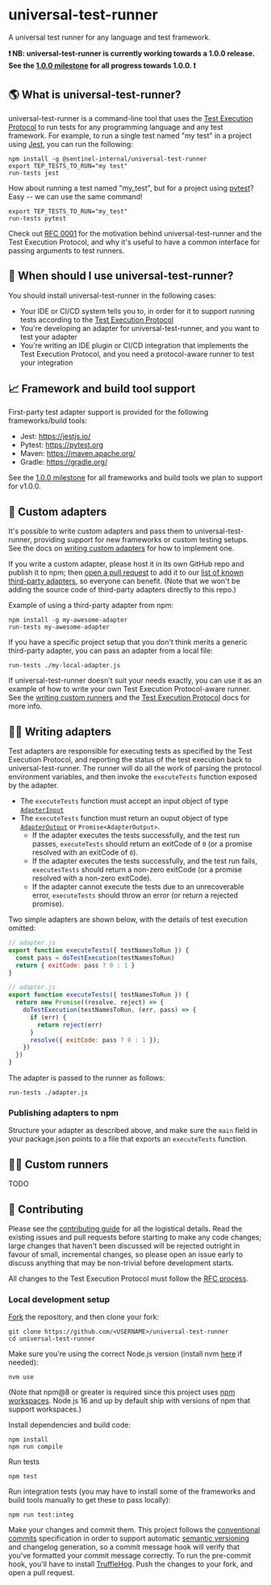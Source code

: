 # universal-test-runner

A universal test runner for any language and test framework.

**❗️ NB: universal-test-runner is currently working towards a 1.0.0 release.
See the [1.0.0 milestone](https://github.com/aws/universal-test-runner/milestone/1) 
for all progress towards 1.0.0. ❗️**

## 🌎 What is universal-test-runner?

universal-test-runner is a command-line tool that uses the [Test Execution
Protocol](./protocol/README.md) to run tests for any programming language and
any test framework. For example, to run a single test named "my test" in a
project using [Jest](https://jestjs.io/), you can run the following:

```
npm install -g @sentinel-internal/universal-test-runner 
export TEP_TESTS_TO_RUN="my test" 
run-tests jest
```

How about running a test named "my_test", but for a project using
[pytest](https://pytest.org)? Easy -- we can use the same command!

```
export TEP_TESTS_TO_RUN="my_test" 
run-tests pytest
```

Check out [RFC 0001](./protocol/rfcs/0001/README.md) for the motivation behind
universal-test-runner and the Test Execution Protocol, and why it's useful to
have a common interface for passing arguments to test runners.

## 🤔 When should I use universal-test-runner?

You should install universal-test-runner in the following cases:

* Your IDE or CI/CD system tells you to, in order for it to support running tests according to the [Test Execution Protocol](./protocol/README.md)
* You're developing an adapter for universal-test-runner, and you want to test your adapter
* You're writing an IDE plugin or CI/CD integration that implements the Test Execution Protocol, and you need a protocol-aware runner to test your integration

## 📈 Framework and build tool support

First-party test adapter support is provided for the following frameworks/build tools:

* Jest: https://jestjs.io/
* Pytest: https://pytest.org
* Maven: https://maven.apache.org/
* Gradle: https://gradle.org/

See the [1.0.0 milestone](https://github.com/aws/universal-test-runner/milestone/1)
for all frameworks and build tools we plan to support for v1.0.0.

## 🔋 Custom adapters

It's possible to write custom adapters and pass them to universal-test-runner,
providing support for new frameworks or custom testing setups. See the docs on
[writing custom adapters](#-writing-adapters) for how to implement one.

If you write a custom adapter, please host it in its own GitHub repo and
publish it to npm; then [open a pull request](https://github.com/aws/universal-test-runner/compare) to add it to our 
[list of known third-party adapters](TODO), so everyone can benefit. (Note that we 
won't be adding the source code of third-party adapters directly to this repo.)

Example of using a third-party adapter from npm:

```
npm install -g my-awesome-adapter
run-tests my-awesome-adapter
```

If you have a specific project setup that you don't think merits a generic
third-party adapter, you can pass an adapter from a local file:

```
run-tests ./my-local-adapter.js
```

If universal-test-runner doesn't suit your needs exactly, you can use it as an
example of how to write your own Test Execution Protocol-aware runner. See the
[writing custom runners](#-custom-runners) and the 
[Test Execution Protocol](./protocol/README.md) docs for more info.

## 👩‍💻 Writing adapters

Test adapters are responsible for executing tests as specified by the Test
Execution Protocol, and reporting the status of the test execution back to
universal-test-runner. The runner will do all the work of parsing the protocol
environment variables, and then invoke the `executeTests` function exposed by
the adapter.

* The `executeTests` function must accept an input object of type [`AdapterInput`](./packages/universal-test-runner-types/src/index.ts)
* The `executeTests` function must return an ouput object of type [`AdapterOutput`](./packages/universal-test-runner-types/src/index.ts) or `Promise<AdapterOutput>`.
  * If the adapter executes the tests successfully, and the test run passes, `executeTests` should return an exitCode of `0` (or a promise resolved with an exitCode of `0`).
  * If the adapter executes the tests successfully, and the test run fails, `executesTests` should return a non-zero exitCode (or a promise resolved with a non-zero exitCode).
  * If the adapter cannot execute the tests due to an unrecoverable error, `executeTests` should throw an error (or return a rejected promise).

Two simple adapters are shown below, with the details of test execution omitted:

```javascript
// adapter.js
export function executeTests({ testNamesToRun }) {
  const pass = doTestExecution(testNamesToRun)
  return { exitCode: pass ? 0 : 1 }
}
```

```javascript
// adapter.js
export function executeTests({ testNamesToRun }) {
  return new Promise((resolve, reject) => {
    doTestExecution(testNamesToRun, (err, pass) => {
      if (err) {
        return reject(err)
      }
      resolve({ exitCode: pass ? 0 : 1 });
    })
  })
}
```

The adapter is passed to the runner as follows:

```
run-tests ./adapter.js
```

### Publishing adapters to npm

Structure your adapter as described above, and make sure the `main` field in
your package.json points to a file that exports an `executeTests` function.

## 🏃‍♀️ Custom runners

TODO

## 🔀 Contributing

Please see the [contributing guide](./CONTRIBUTING.md) for all the logistical
details. Read the existing issues and pull requests before starting to make any
code changes; large changes that haven't been discussed will be rejected
outright in favour of small, incremental changes, so please open an issue early
to discuss anything that may be non-trivial before development starts.

All changes to the Test Execution Protocol must follow the [RFC process](./protocol/README.md).

### Local development setup

[Fork](https://github.com/aws/universal-test-runner/fork) the repository, and then clone your fork:

```
git clone https://github.com/<USERNAME>/universal-test-runner
cd universal-test-runner
```

Make sure you're using the correct Node.js version (install nvm [here](https://github.com/nvm-sh/nvm) if needed):

```
nvm use
```

(Note that npm@8 or greater is required since this project uses 
[npm workspaces](https://docs.npmjs.com/cli/v9/using-npm/workspaces?v=true).
Node.js 16 and up by default ship with versions of npm that support 
workspaces.)

Install dependencies and build code:

```
npm install
npm run compile
```

Run tests

```
npm test
```

Run integration tests (you may have to install some of the frameworks and build tools manually to get these to pass locally):

```
npm run test:integ
```

Make your changes and commit them. This project follows the 
[conventional commits](https://www.conventionalcommits.org/en/v1.0.0/#specification)
specification in order to support automatic [semantic versioning](https://semver.org/) 
and changelog generation, so a commit message hook will verify that you've
formatted your commit message correctly. To run the pre-commit hook, you'll
have to install [TruffleHog](https://github.com/trufflesecurity/trufflehog).
Push the changes to your fork, and open a pull request.
